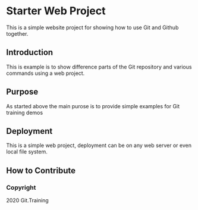 # Starter Web Project
This is a simple website project for showing how to use Git and Github together.
## Introduction
This is example is to show difference parts of the Git repository and various commands using a web project.
## Purpose
As started above the main purose is to provide simple examples for Git training demos
## Deployment
This is a simple web project, deployment can be on any web server or even local file system.
## How to Contribute
### Copyright 
2020 Git.Training